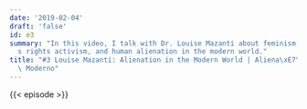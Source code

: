 ```yaml
---
date: '2019-02-04'
draft: 'false'
id: e3
summary: "In this video, I talk with Dr. Louise Mazanti about feminism, men\u2019\
  s rights activism, and human alienation in the modern world."
title: "#3 Louise Mazanti: Alienation in the Modern World | Aliena\xE7\xE3o no Mundo\
  \ Moderno"
---
```

{{< episode >}}
